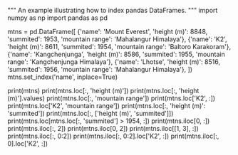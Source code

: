"""
An example illustrating how to index pandas DataFrames.
"""
import numpy as np
import pandas as pd

mtns = pd.DataFrame([
    {'name': 'Mount Everest',
        'height (m)': 8848,
        'summited': 1953,
        'mountain range': 'Mahalangur Himalaya'},
    {'name': 'K2',
        'height (m)': 8611,
        'summited': 1954,
        'mountain range': 'Baltoro Karakoram'},
    {'name': 'Kangchenjunga',
        'height (m)': 8586,
        'summited': 1955,
        'mountain range': 'Kangchenjunga Himalaya'},
    {'name': 'Lhotse',
        'height (m)': 8516,
        'summited': 1956,
        'mountain range': 'Mahalangur Himalaya'},
])
mtns.set_index('name', inplace=True)


print(mtns)
print(mtns.loc[:, 'height (m)'])
print(mtns.loc[:, 'height (m)'].values)
print(mtns.loc[:, 'mountain range'])
print(mtns.loc['K2', :])
print(mtns.loc['K2', 'mountain range'])
print(mtns.loc[:, 'height (m)': 'summited'])
print(mtns.loc[:, ['height (m)', 'summited']])
print(mtns.loc[mtns.loc[:, 'summited'] > 1954, :])
print(mtns.iloc[0, :])
print(mtns.iloc[:, 2])
print(mtns.iloc[0, 2])
print(mtns.iloc[[1, 3], :])
print(mtns.iloc[:, 0:2])
print(mtns.iloc[:, 0:2].loc['K2', :])
print(mtns.iloc[:, 0].loc['K2', :])

